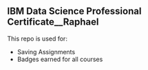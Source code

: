 IBM Data Science Professional Certificate__Raphael
---------------------------------------------------
This repo is used for:
+ Saving Assignments
+ Badges earned for all courses
